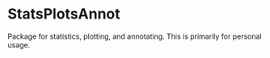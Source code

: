 # StatsPlotsAnnot
Package for statistics, plotting, and annotating.
This is primarily for personal usage.

